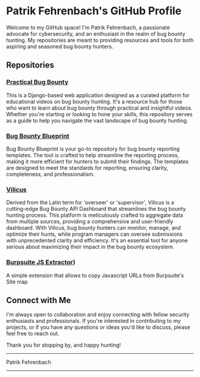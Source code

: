 # Patrik Fehrenbach's GitHub Profile

Welcome to my GitHub space! I'm Patrik Fehrenbach, a passionate advocate for cybersecurity, and an enthusiast in the realm of bug bounty hunting. My repositories are meant to providing resources and tools for both aspiring and seasoned bug bounty hunters.

## Repositories

### [Practical Bug Bounty](https://github.com/PatrikFehrenbach/practical-bug-bounty)
This is a Django-based web application designed as a curated platform for educational videos on bug bounty hunting. It's a resource hub for those who want to learn about bug bounty through practical and insightful videos. Whether you're starting or looking to hone your skills, this repository serves as a guide to help you navigate the vast landscape of bug bounty hunting.

### [Bug Bounty Blueprint](https://github.com/PatrikFehrenbach/BugBountyBlueprint)
Bug Bounty Blueprint is your go-to repository for bug bounty reporting templates. The tool is crafted to help streamline the reporting process, making it more efficient for hunters to submit their findings. The templates are designed to meet the standards for reporting, ensuring clarity, completeness, and professionalism.

### [Vilicus](https://github.com/PatrikFehrenbach/vilicus)
Derived from the Latin term for 'overseer' or 'supervisor', Vilicus is a cutting-edge Bug Bounty API Dashboard that streamlines the bug bounty hunting process. This platform is meticulously crafted to aggregate data from multiple sources, providing a comprehensive and user-friendly dashboard. With Vilicus, bug bounty hunters can monitor, manage, and optimize their hunts, while program managers can oversee submissions with unprecedented clarity and efficiency. It's an essential tool for anyone serious about maximizing their impact in the bug bounty ecosystem.

### [Burpsuite JS Extractor](https://github.com/PatrikFehrenbach/burpsuite-js-extractor))

A simple extension that allows to copy Javascript URLs from Burpsuite's Site map 

## Connect with Me

I'm always open to collaboration and enjoy connecting with fellow security enthusiasts and professionals. If you're interested in contributing to my projects, or if you have any questions or ideas you'd like to discuss, please feel free to reach out.

Thank you for stopping by, and happy hunting!

---

Patrik Fehrenbach

---

